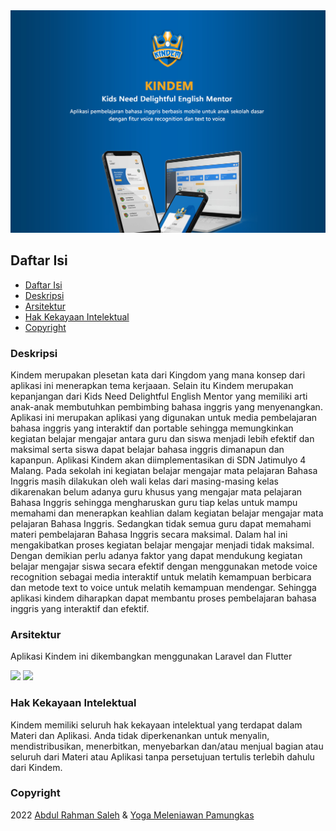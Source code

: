 <img src="https://github.com/Kindem-App/.github/blob/main/preview.jpg" >

## Daftar Isi
  - [Daftar Isi](#daftar-isi)
  - [Deskripsi](#deskripsi)
  - [Arsitektur](#arsitektur)
  - [Hak Kekayaan Intelektual](#hak-kekayaan-intelektual)
  - [Copyright](#copyright)
  
### Deskripsi
<p>Kindem merupakan plesetan kata dari Kingdom yang mana konsep dari aplikasi ini menerapkan tema kerjaaan. Selain itu Kindem merupakan kepanjangan dari Kids Need Delightful English Mentor yang memiliki arti anak-anak membutuhkan pembimbing bahasa inggris yang menyenangkan. Aplikasi ini merupakan aplikasi yang digunakan untuk media pembelajaran bahasa inggris yang interaktif dan portable sehingga memungkinkan kegiatan belajar mengajar antara guru dan siswa menjadi lebih efektif dan maksimal serta siswa dapat belajar bahasa inggris dimanapun dan kapanpun. Aplikasi Kindem akan diimplementasikan di SDN Jatimulyo 4 Malang. Pada sekolah ini kegiatan belajar mengajar mata pelajaran Bahasa Inggris masih dilakukan oleh wali kelas dari masing-masing kelas dikarenakan belum adanya guru khusus yang mengajar mata pelajaran Bahasa Inggris sehingga mengharuskan guru tiap kelas untuk mampu memahami dan menerapkan keahlian dalam kegiatan belajar mengajar mata pelajaran Bahasa Inggris. Sedangkan tidak semua guru dapat memahami materi pembelajaran Bahasa Inggris secara maksimal. Dalam hal ini mengakibatkan proses kegiatan belajar mengajar menjadi tidak maksimal. Dengan demikian perlu adanya faktor yang dapat mendukung kegiatan belajar mengajar siswa secara efektif dengan menggunakan metode voice recognition sebagai media interaktif untuk melatih kemampuan berbicara dan metode text to voice untuk melatih kemampuan mendengar. Sehingga aplikasi kindem diharapkan dapat membantu proses pembelajaran bahasa inggris yang interaktif dan efektif.</p>

### Arsitektur
<p>Aplikasi Kindem ini dikembangkan menggunakan Laravel dan Flutter</p>
<a href="https://laravel.com/"><img src="https://upload.wikimedia.org/wikipedia/commons/thumb/9/9a/Laravel.svg/985px-Laravel.svg.png" width="40"></a>
<a href="https://flutter.dev/"><img src="https://res.cloudinary.com/startup-grind/image/upload/c_fill,dpr_2.0,f_auto,g_center,h_500,q_auto:good,w_500/v1/gcs/platform-data-dsc/events/1_5-aoK8IBmXve5whBQM90GA.png" width="40"></a>

### Hak Kekayaan Intelektual

Kindem memiliki seluruh hak kekayaan intelektual yang terdapat dalam Materi dan Aplikasi. Anda tidak diperkenankan untuk menyalin, mendistribusikan, menerbitkan, menyebarkan dan/atau menjual bagian atau seluruh dari Materi atau Aplikasi tanpa persetujuan tertulis terlebih dahulu dari Kindem.

### Copyright
2022 [Abdul Rahman Saleh](https://www.linkedin.com/in/abdul-rahman-saleh-714120217/) & [Yoga Meleniawan Pamungkas](https://www.linkedin.com/in/yogameleniawan)
